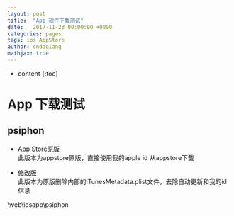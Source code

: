 ```yaml
---
layout: post
title:  "App 软件下载测试"
date:   2017-11-23 00:00:00 +0800
categories: pages
tags: ios AppStore
author: cndaqiang
mathjax: true
---
```

* content
{:toc}






# App 下载测试
## psiphon
- [App Store原版](itms-services://?action=download-manifest&url=https://cndaqiang.github.io/web/iosapp/psiphon/psiphon.plist)
 <br>此版本为appstore原版，直接使用我的apple id 从appstore下载

- [修改版](itms-services://?action=download-manifest&url=https://cndaqiang.github.io/web/iosapp/psiphon/psiphon_noplist.plist)
 <br> 此版本为原版删除内部的iTunesMetadata.plist文件，去除自动更新和我的id信息


\web\iosapp\psiphon
